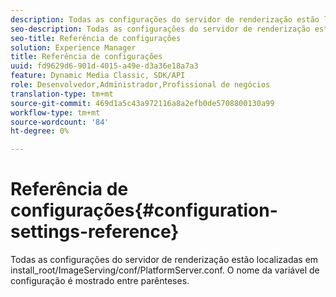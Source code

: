 ```yaml
---
description: Todas as configurações do servidor de renderização estão localizadas em install_root/ImageServing/conf/PlatformServer.conf. O nome da variável de configuração é mostrado entre parênteses.
seo-description: Todas as configurações do servidor de renderização estão localizadas em install_root/ImageServing/conf/PlatformServer.conf. O nome da variável de configuração é mostrado entre parênteses.
seo-title: Referência de configurações
solution: Experience Manager
title: Referência de configurações
uuid: fd9629d6-901d-4015-a49e-d3a36e18a7a3
feature: Dynamic Media Classic, SDK/API
role: Desenvolvedor,Administrador,Profissional de negócios
translation-type: tm+mt
source-git-commit: 469d1a5c43a972116a8a2efb0de5708800130a99
workflow-type: tm+mt
source-wordcount: '84'
ht-degree: 0%

---
```



# Referência de configurações{#configuration-settings-reference}

Todas as configurações do servidor de renderização estão localizadas em install_root/ImageServing/conf/PlatformServer.conf. O nome da variável de configuração é mostrado entre parênteses.

